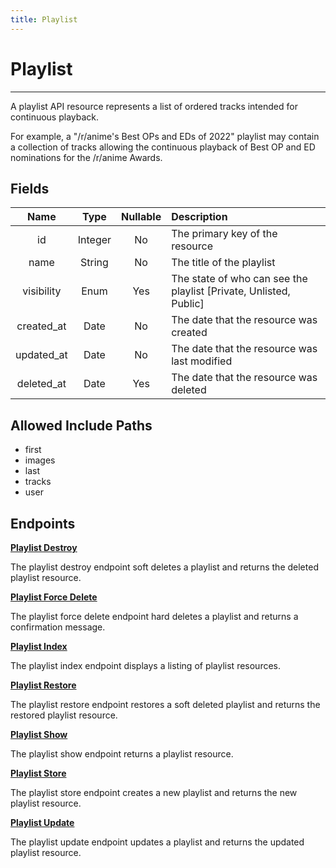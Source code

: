 ```yaml
---
title: Playlist
---
```


# Playlist

---

A playlist API resource represents a list of ordered tracks intended for continuous playback.

For example, a "/r/anime's Best OPs and EDs of 2022" playlist may contain a collection of tracks allowing the continuous playback of Best OP and ED nominations for the /r/anime Awards.

## Fields

|    Name    |  Type   | Nullable | Description                                                       |
| :--------: | :-----: | :------: | :---------------------------------------------------------------- |
| id         | Integer | No       | The primary key of the resource                                   |
| name       | String  | No       | The title of the playlist                                         |
| visibility | Enum    | Yes      | The state of who can see the playlist [Private, Unlisted, Public] |
| created_at | Date    | No       | The date that the resource was created                            |
| updated_at | Date    | No       | The date that the resource was last modified                      |
| deleted_at | Date    | Yes      | The date that the resource was deleted                            |

## Allowed Include Paths

* first
* images
* last
* tracks
* user

## Endpoints

**[Playlist Destroy](/list/playlist/destroy/)**

The playlist destroy endpoint soft deletes a playlist and returns the deleted playlist resource.

**[Playlist Force Delete](/list/playlist/forceDelete/)**

The playlist force delete endpoint hard deletes a playlist and returns a confirmation message.

**[Playlist Index](/list/playlist/index/)**

The playlist index endpoint displays a listing of playlist resources.

**[Playlist Restore](/list/playlist/restore/)**

The playlist restore endpoint restores a soft deleted playlist and returns the restored playlist resource.

**[Playlist Show](/list/playlist/show/)**

The playlist show endpoint returns a playlist resource.

**[Playlist Store](/list/playlist/store/)**

The playlist store endpoint creates a new playlist and returns the new playlist resource.

**[Playlist Update](/list/playlist/update/)**

The playlist update endpoint updates a playlist and returns the updated playlist resource.